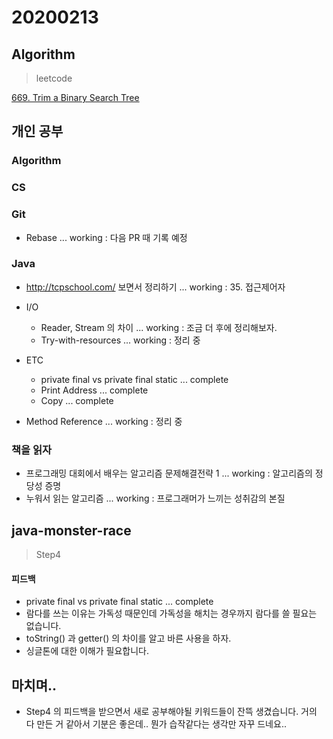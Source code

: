 # 20200213

## Algorithm
> leetcode

[669. Trim a Binary Search Tree](https://github.com/Hyune-c/algorithm/tree/master/src/main/java/leetcode/trimabinarysearchtree)

## 개인 공부

### Algorithm

### CS

### Git
- Rebase ... working : 다음 PR 때 기록 예정

### Java
- http://tcpschool.com/ 보면서 정리하기 ... working : 35. 접근제어자

- I/O 
    - Reader, Stream 의 차이 ... working : 조금 더 후에 정리해보자.
    - Try-with-resources ... working : 정리 중 
    
- ETC
    - private final vs private final static ... complete
    - Print Address ... complete
    - Copy ... complete

- Method Reference ... working : 정리 중

### 책을 읽자
- 프로그래밍 대회에서 배우는 알고리즘 문제해결전략 1 ... working : 알고리즘의 정당성 증명
- 누워서 읽는 알고리즘 ... working : 프로그래머가 느끼는 성취감의 본질

## java-monster-race 

> Step4 

#### 피드백
- private final vs private final static ... complete
- 람다를 쓰는 이유는 가독성 때문인데 가독성을 해치는 경우까지 람다를 쓸 필요는 없습니다.
- toString() 과 getter() 의 차이를 알고 바른 사용을 하자.
- 싱글톤에 대한 이해가 필요합니다.

## 마치며.. 

- Step4 의 피드백을 받으면서 새로 공부해야될 키워드들이 잔뜩 생겼습니다.
거의 다 만든 거 같아서 기분은 좋은데.. 뭔가 습작같다는 생각만 자꾸 드네요..


